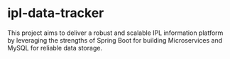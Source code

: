 # ipl-data-tracker
This project aims to deliver a robust and scalable IPL information platform by leveraging the strengths of Spring Boot for building Microservices and MySQL for reliable data storage.
